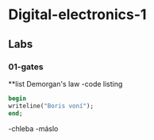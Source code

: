 # Digital-electronics-1

## Labs

### 01-gates

**list Demorgan's law
-code listing
 ```vhdl
begin
writeline("Boris voní");
end;
```
-chleba
-máslo







